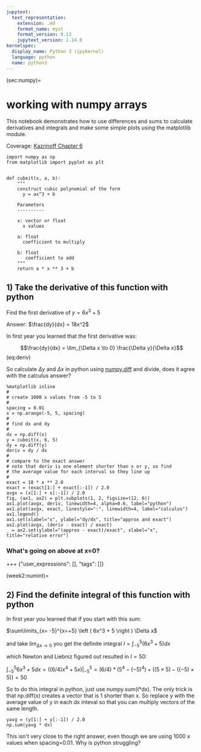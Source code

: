 ```yaml
---
jupytext:
  text_representation:
    extension: .md
    format_name: myst
    format_version: 0.13
    jupytext_version: 1.14.0
kernelspec:
  display_name: Python 3 (ipykernel)
  language: python
  name: python3
---
```


(sec:numpy)=
# working with numpy arrays

This notebook demonstrates how to use differences and sums to calculate derivatives and integrals and make some simple plots using the matplotlib module.

Coverage:  [Kazrinoff Chapter 6](
https://phaustin.github.io/Problem-Solving-with-Python/)

```{code-cell} ipython3
import numpy as np
from matplotlib import pyplot as plt


def cubeit(x, a, b):
    """
    construct cubic polynomial of the form
      y = ax^3 + b
    
    Parameters
    ----------
    
    x: vector or float
      x values 
      
    a: float
      coefficient to multiply
      
    b: float
       coefficient to add
    """
    return a * x ** 3 + b
```

## 1) Take the derivative of this function with python

Find the first derivative of $y = 6x^3 + 5$


Answer: $\frac{dy}{dx} = 18x^2$

In first year you learned that the first derivative was:

$$\frac{dy}{dx} = \lim_{\Delta x \to 0} \frac{\Delta y}{\Delta x}$$(eq:deriv)

So calculate $\Delta y$ and $\Delta x$ in python using [numpy.diff](http://docs.scipy.org/doc/numpy/reference/generated/numpy.diff.html) and divide, does it agree with the calculus answer?

```{code-cell} ipython3
%matplotlib inline
#
# create 1000 x values from -5 to 5
#
spacing = 0.01
x = np.arange(-5, 5, spacing)
#
# find dx and dy
#
dx = np.diff(x)
y = cubeit(x, 6, 5)
dy = np.diff(y)
deriv = dy / dx
#
# compare to the exact answer
# note that deriv is one element shorter than x or y, so find
# the average value for each interval so they line up
#
exact = 18 * x ** 2.0
exact = (exact[1:] + exact[:-1]) / 2.0
avgx = (x[1:] + x[:-1]) / 2.0
fig, (ax1, ax2) = plt.subplots(1, 2, figsize=(12, 6))
ax1.plot(avgx, deriv, linewidth=4, alpha=0.6, label="python")
ax1.plot(avgx, exact, linestyle=":", linewidth=4, label="calculus")
ax1.legend()
ax1.set(xlabel="x", ylabel="dy/dx", title="approx and exact")
ax2.plot(avgx, (deriv - exact) / exact)
_ = ax2.set(ylabel="(approx - exact)/exact", xlabel="x", title="relative error")
```

### What's going on above at x=0?

+++ {"user_expressions": [], "tags": []}

(week2:numint)=
## 2) Find the definite integral of this function with python

In first year you learned that if you start with this sum:

$\sum\limits_{x= -5}^{x=+5} \left ( 6x^3 + 5 \right ) \Delta x$

and take $\lim_{\Delta x \to 0}$  you get the definite integral $I =\int_{-5}^5 \left ( 6 x^3 + 5 \right ) dx$

which Newton and Liebniz figured out resulted in $I=50$:

$\int_{-5}^5 6 x^3 + 5 dx = \left .\left (  (6/4)x^4 + 5x \right ) \right |_{-5}^5 = (6/4)*(5^4 - (-5)^4) + ((5\times 5) - ((-5)\times 5)) = 50$

So to do this integral in python, just use numpy.sum(I*dx).  The only trick is that np.diff(x) creates a vector that is 1 shorter than x.  So replace y with the average value of y in each dx inteval so that you can multiply vectors of the same length.

```{code-cell} ipython3
yavg = (y[1:] + y[:-1]) / 2.0
np.sum(yavg * dx)
```

This isn't very close to the right answer, even though we are using 1000 x values when spacing=0.01.  Why is python struggling?

```{code-cell} ipython3

```
